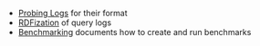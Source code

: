 * [Probing Logs](Probing-Logs) for their format
* [RDFization](RDFization) of query logs
* [Benchmarking](Benchmarking) documents how to create and run benchmarks
